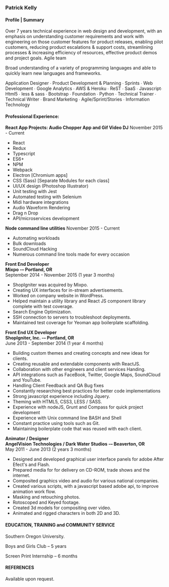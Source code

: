 ### Patrick Kelly

#### Profile | Summary

Over 7 years technical experience in web design and development, with an emphasis on understanding customer requirements and work with engineering on those customer features for product releases, enabling pilot customers, reducing product escalations &amp; support costs, streamlining processes &amp; increasing efficiency of resources, effective product demos and project goals. Agile team

Broad understanding of a variety of programming languages and able to quickly learn new languages and frameworks.

Application Designer ∙ Product Development &amp; Planning ∙ Sprints ∙ Web Development ∙ Google Analytics ∙ AWS &amp; Heroku ∙ ReST ∙ SaaS ∙ Javascript∙ Html5 ∙ less &amp; sass ∙ Bootstrap ∙ Foundation ∙ Python ∙ Technical Trainer ∙ Technical Writer ∙ Brand Marketing ∙ Agile/Sprint/Stories ∙ Information Technology



#### Professional Experience:
**React App Projects: Audio Chopper App and Gif Video DJ**
November 2015 - Current

- React
- Redux
- Typescript
- ES6+
- NPM
- Webpack
- Electron [Chromium apps]
- CSS (Sass) [Separate Modules for each class]
- UI/UX design (Photoshop Illustrator)
- Unit testing with Jest
- Automated testing with Selenium
- Midi hardware integrations
- Audio Waveform Rendering
- Drag n Drop
- API/microservices development

**Node command line utilities**
November 2015 - Current
- Automating workloads
- Bulk downloads
- SoundCloud Hacking
- Numerous command line tools made for every occasion

**Front End Developer <br />
Mixpo  -–  Portland, OR <br />**
September 2014 - November 2015 (1 year 3 months)

- ShopIgniter was acquired by Mixpo.
- Creating UX interfaces for in-stream advertisements.
- Worked on company website in WordPress.
- Helped maintain a utility library and React JS component library complete with test coverage.
- Search Engine Optimization.
- SSH connection to servers to troubleshoot deployments.
- Maintained test coverage for Yeoman app boilerplate scaffolding.

**Front End UX Developer <br />
ShopIgniter, Inc.  -–  Portland, OR <br />**
June 2013 - September 2014 (1 year 4 months)

- Building custom themes and creating concepts and new ideas for clients.
- Creating reusable and extendable components with ReactJS.
- Collaboration with other engineers and client services Handing.
- API integrations such as FaceBook, Twitter, Google Maps, SoundCloud and YouTube.
- Handling Client Feedback and QA Bug fixes
- Constantly researching best practices for better code implementations
- Strong javascript experience including Jquery.
- Theming with HTML5, CSS3, LESS / SASS.
- Experience with nodeJS, Grunt and Compass for quick project development
- Experience with Unix command line BASH and Shell
- Constant practice using tools such as Git.
- Maintaining boilerplate code that was reused with each client.

**Animator / Designer <br />
AngelVision Technologies / Dark Water Studios  -–  Beaverton, OR <br />**
May 2011 - June 2013 (2 years 3 months)

- Designed and developed graphical user interface panels for adobe After Efect's and Flash.
- Prepared media for for delivery on CD-ROM, trade shows and the internet.
- Composited graphics video and audio for various national companies.
- Created various scripts, with a javascript based adobe api, to improve animation work flow.
- Masking and retouching photos.
- Rotoscoped and Keyed footage.
- Created 3d models for compositing over video.
- Animated and rigged characters in both 2D and 3D.

#### EDUCATION, TRAINING  and COMMUNITY SERVICE

Southern Oregon University.

Boys and Girls Club – 5 years

Screen Print Internship – 6 months

#### REFERENCES

Available upon request.
